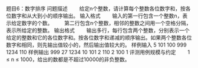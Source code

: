 题目6：数字排序
问题描述
　　给定n个整数，请计算每个整数各位数字和，按各位数字和从大到小的顺序输出。
输入格式
　　输入的第一行包含一个整数n，表示给定数字的个数。
　　第二行包含n个整数，相邻的整数之间用一个空格分隔，表示所给定的整数。
输出格式
　　输出多行，每行包含两个整数，分别表示一个给定的整数和它的各位数字和。按各位数字和递减的顺序输出。如果两个整数各位数字和相同，则先输出值较小的，然后输出值较大的。
样例输入
5
101 100 999 1234 110
样例输出
999 27
1234 10
101 2
110 2
100 1
评测用例规模与约定
　　1 ≤ n ≤ 1000，给出的数都是不超过10000的非负整数。
